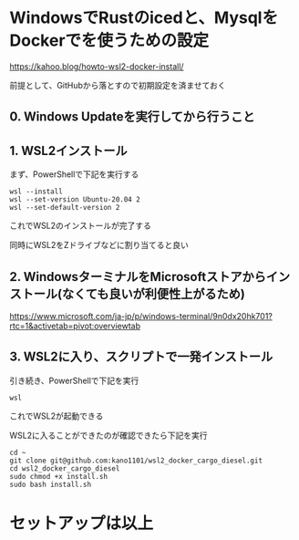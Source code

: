 # WindowsでRustのicedと、MysqlをDockerでを使うための設定
https://kahoo.blog/howto-wsl2-docker-install/

前提として、GitHubから落とすので初期設定を済ませておく

## 0. Windows Updateを実行してから行うこと

## 1. WSL2インストール
まず、PowerShellで下記を実行する
```
wsl --install
wsl --set-version Ubuntu-20.04 2
wsl --set-default-version 2
```
これでWSL2のインストールが完了する

同時にWSL2をZドライブなどに割り当てると良い

## 2. WindowsターミナルをMicrosoftストアからインストール(なくても良いが利便性上がるため)
https://www.microsoft.com/ja-jp/p/windows-terminal/9n0dx20hk701?rtc=1&activetab=pivot:overviewtab

## 3. WSL2に入り、スクリプトで一発インストール
引き続き、PowerShellで下記を実行
```
wsl
```
これでWSL2が起動できる

WSL2に入ることができたのが確認できたら下記を実行
```
cd ~
git clone git@github.com:kano1101/wsl2_docker_cargo_diesel.git
cd wsl2_docker_cargo_diesel
sudo chmod +x install.sh
sudo bash install.sh
```

# セットアップは以上
